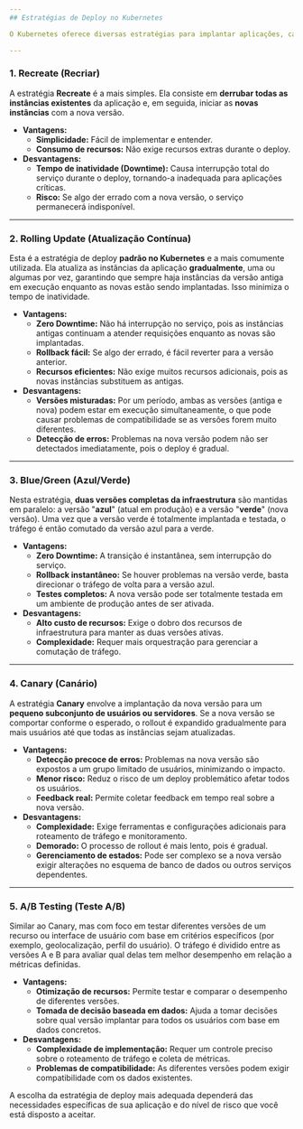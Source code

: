 ```yaml
---
## Estratégias de Deploy no Kubernetes

O Kubernetes oferece diversas estratégias para implantar aplicações, cada uma com suas **vantagens e desvantagens**. A escolha da estratégia ideal depende de fatores como a criticidade da aplicação, a tolerância a tempo de inatividade, a complexidade do rollback e a necessidade de testes A/B.

---
```

### 1. Recreate (Recriar)

A estratégia **Recreate** é a mais simples. Ela consiste em **derrubar todas as instâncias existentes** da aplicação e, em seguida, iniciar as **novas instâncias** com a nova versão.

* **Vantagens:**
    * **Simplicidade:** Fácil de implementar e entender.
    * **Consumo de recursos:** Não exige recursos extras durante o deploy.
* **Desvantagens:**
    * **Tempo de inatividade (Downtime):** Causa interrupção total do serviço durante o deploy, tornando-a inadequada para aplicações críticas.
    * **Risco:** Se algo der errado com a nova versão, o serviço permanecerá indisponível.

---
### 2. Rolling Update (Atualização Contínua)

Esta é a estratégia de deploy **padrão no Kubernetes** e a mais comumente utilizada. Ela atualiza as instâncias da aplicação **gradualmente**, uma ou algumas por vez, garantindo que sempre haja instâncias da versão antiga em execução enquanto as novas estão sendo implantadas. Isso minimiza o tempo de inatividade.

* **Vantagens:**
    * **Zero Downtime:** Não há interrupção no serviço, pois as instâncias antigas continuam a atender requisições enquanto as novas são implantadas.
    * **Rollback fácil:** Se algo der errado, é fácil reverter para a versão anterior.
    * **Recursos eficientes:** Não exige muitos recursos adicionais, pois as novas instâncias substituem as antigas.
* **Desvantagens:**
    * **Versões misturadas:** Por um período, ambas as versões (antiga e nova) podem estar em execução simultaneamente, o que pode causar problemas de compatibilidade se as versões forem muito diferentes.
    * **Detecção de erros:** Problemas na nova versão podem não ser detectados imediatamente, pois o deploy é gradual.

---
### 3. Blue/Green (Azul/Verde)

Nesta estratégia, **duas versões completas da infraestrutura** são mantidas em paralelo: a versão "**azul**" (atual em produção) e a versão "**verde**" (nova versão). Uma vez que a versão verde é totalmente implantada e testada, o tráfego é então comutado da versão azul para a verde.

* **Vantagens:**
    * **Zero Downtime:** A transição é instantânea, sem interrupção do serviço.
    * **Rollback instantâneo:** Se houver problemas na versão verde, basta direcionar o tráfego de volta para a versão azul.
    * **Testes completos:** A nova versão pode ser totalmente testada em um ambiente de produção antes de ser ativada.
* **Desvantagens:**
    * **Alto custo de recursos:** Exige o dobro dos recursos de infraestrutura para manter as duas versões ativas.
    * **Complexidade:** Requer mais orquestração para gerenciar a comutação de tráfego.

---
### 4. Canary (Canário)

A estratégia **Canary** envolve a implantação da nova versão para um **pequeno subconjunto de usuários ou servidores**. Se a nova versão se comportar conforme o esperado, o rollout é expandido gradualmente para mais usuários até que todas as instâncias sejam atualizadas.

* **Vantagens:**
    * **Detecção precoce de erros:** Problemas na nova versão são expostos a um grupo limitado de usuários, minimizando o impacto.
    * **Menor risco:** Reduz o risco de um deploy problemático afetar todos os usuários.
    * **Feedback real:** Permite coletar feedback em tempo real sobre a nova versão.
* **Desvantagens:**
    * **Complexidade:** Exige ferramentas e configurações adicionais para roteamento de tráfego e monitoramento.
    * **Demorado:** O processo de rollout é mais lento, pois é gradual.
    * **Gerenciamento de estados:** Pode ser complexo se a nova versão exigir alterações no esquema de banco de dados ou outros serviços dependentes.

---
### 5. A/B Testing (Teste A/B)

Similar ao Canary, mas com foco em testar diferentes versões de um recurso ou interface de usuário com base em critérios específicos (por exemplo, geolocalização, perfil do usuário). O tráfego é dividido entre as versões A e B para avaliar qual delas tem melhor desempenho em relação a métricas definidas.

* **Vantagens:**
    * **Otimização de recursos:** Permite testar e comparar o desempenho de diferentes versões.
    * **Tomada de decisão baseada em dados:** Ajuda a tomar decisões sobre qual versão implantar para todos os usuários com base em dados concretos.
* **Desvantagens:**
    * **Complexidade de implementação:** Requer um controle preciso sobre o roteamento de tráfego e coleta de métricas.
    * **Problemas de compatibilidade:** As diferentes versões podem exigir compatibilidade com os dados existentes.

A escolha da estratégia de deploy mais adequada dependerá das necessidades específicas de sua aplicação e do nível de risco que você está disposto a aceitar.